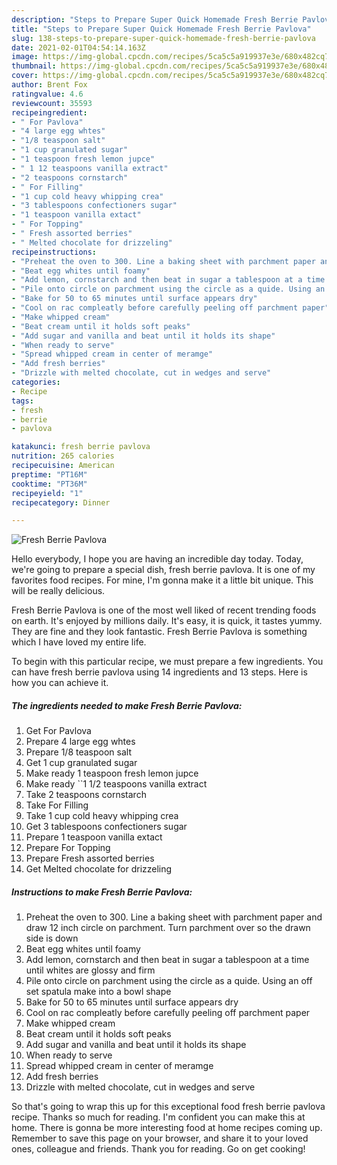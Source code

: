 ```yaml
---
description: "Steps to Prepare Super Quick Homemade Fresh Berrie Pavlova"
title: "Steps to Prepare Super Quick Homemade Fresh Berrie Pavlova"
slug: 138-steps-to-prepare-super-quick-homemade-fresh-berrie-pavlova
date: 2021-02-01T04:54:14.163Z
image: https://img-global.cpcdn.com/recipes/5ca5c5a919937e3e/680x482cq70/fresh-berrie-pavlova-recipe-main-photo.jpg
thumbnail: https://img-global.cpcdn.com/recipes/5ca5c5a919937e3e/680x482cq70/fresh-berrie-pavlova-recipe-main-photo.jpg
cover: https://img-global.cpcdn.com/recipes/5ca5c5a919937e3e/680x482cq70/fresh-berrie-pavlova-recipe-main-photo.jpg
author: Brent Fox
ratingvalue: 4.6
reviewcount: 35593
recipeingredient:
- " For Pavlova"
- "4 large egg whtes"
- "1/8 teaspoon salt"
- "1 cup granulated sugar"
- "1 teaspoon fresh lemon jupce"
- " 1 12 teaspoons vanilla extract"
- "2 teaspoons cornstarch"
- " For Filling"
- "1 cup cold heavy whipping crea"
- "3 tablespoons confectioners sugar"
- "1 teaspoon vanilla extact"
- " For Topping"
- " Fresh assorted berries"
- " Melted chocolate for drizzeling"
recipeinstructions:
- "Preheat the oven to 300. Line a baking sheet with parchment paper and draw 12 inch circle on parchment. Turn parchment over so the drawn side is down"
- "Beat egg whites until foamy"
- "Add lemon, cornstarch and then beat in sugar a tablespoon at a time until whites are glossy and firm"
- "Pile onto circle on parchment using the circle as a quide. Using an off set spatula make into a bowl shape"
- "Bake for 50 to 65 minutes until surface appears dry"
- "Cool on rac compleatly before carefully peeling off parchment paper"
- "Make whipped cream"
- "Beat cream until it holds soft peaks"
- "Add sugar and vanilla and beat until it holds its shape"
- "When ready to serve"
- "Spread whipped cream in center of meramge"
- "Add fresh berries"
- "Drizzle with melted chocolate, cut in wedges and serve"
categories:
- Recipe
tags:
- fresh
- berrie
- pavlova

katakunci: fresh berrie pavlova 
nutrition: 265 calories
recipecuisine: American
preptime: "PT16M"
cooktime: "PT36M"
recipeyield: "1"
recipecategory: Dinner

---
```



![Fresh Berrie Pavlova](https://img-global.cpcdn.com/recipes/5ca5c5a919937e3e/680x482cq70/fresh-berrie-pavlova-recipe-main-photo.jpg)

Hello everybody, I hope you are having an incredible day today. Today, we're going to prepare a special dish, fresh berrie pavlova. It is one of my favorites food recipes. For mine, I'm gonna make it a little bit unique. This will be really delicious.

Fresh Berrie Pavlova is one of the most well liked of recent trending foods on earth. It's enjoyed by millions daily. It's easy, it is quick, it tastes yummy. They are fine and they look fantastic. Fresh Berrie Pavlova is something which I have loved my entire life.




To begin with this particular recipe, we must prepare a few ingredients. You can have fresh berrie pavlova using 14 ingredients and 13 steps. Here is how you can achieve it.

<!--inarticleads1-->

##### The ingredients needed to make Fresh Berrie Pavlova:

1. Get  For Pavlova
1. Prepare 4 large egg whtes
1. Prepare 1/8 teaspoon salt
1. Get 1 cup granulated sugar
1. Make ready 1 teaspoon fresh lemon jupce
1. Make ready  ``1 1/2 teaspoons vanilla extract
1. Take 2 teaspoons cornstarch
1. Take  For Filling
1. Take 1 cup cold heavy whipping crea
1. Get 3 tablespoons confectioners sugar
1. Prepare 1 teaspoon vanilla extact
1. Prepare  For Topping
1. Prepare  Fresh assorted berries
1. Get  Melted chocolate for drizzeling




<!--inarticleads2-->

##### Instructions to make Fresh Berrie Pavlova:

1. Preheat the oven to 300. Line a baking sheet with parchment paper and draw 12 inch circle on parchment. Turn parchment over so the drawn side is down
1. Beat egg whites until foamy
1. Add lemon, cornstarch and then beat in sugar a tablespoon at a time until whites are glossy and firm
1. Pile onto circle on parchment using the circle as a quide. Using an off set spatula make into a bowl shape
1. Bake for 50 to 65 minutes until surface appears dry
1. Cool on rac compleatly before carefully peeling off parchment paper
1. Make whipped cream
1. Beat cream until it holds soft peaks
1. Add sugar and vanilla and beat until it holds its shape
1. When ready to serve
1. Spread whipped cream in center of meramge
1. Add fresh berries
1. Drizzle with melted chocolate, cut in wedges and serve




So that's going to wrap this up for this exceptional food fresh berrie pavlova recipe. Thanks so much for reading. I'm confident you can make this at home. There is gonna be more interesting food at home recipes coming up. Remember to save this page on your browser, and share it to your loved ones, colleague and friends. Thank you for reading. Go on get cooking!
